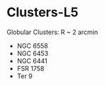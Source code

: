 # Clusters-L5

 Globular Clusters: R ~ 2 arcmin
 * NGC 6558
 * NGC 6453 
 * NGC 6441
 * FSR 1758
 * Ter 9
